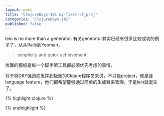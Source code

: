 ```yaml
---
layout: post
title: "ClojureBoys-101-my-first-cljproj"
categories: "ClojureBoys-101"
published: false
---
```


lein is no more than a generator.
有关generator其实已经有很多比较成功的例子了，从从Rails到Yeoman，
> simplicity and quick achievement

优雅的模板是每一个脚手架工具都必须优先考虑的事情。

对于将DRY强迫症发挥到极致的Clojure程序员来说，不只是project，就是连language feature，他们都希望能够通过简单的生成器来管理，于是lein就诞生了。

{% highlight clojure %}

{% endhighlight %}